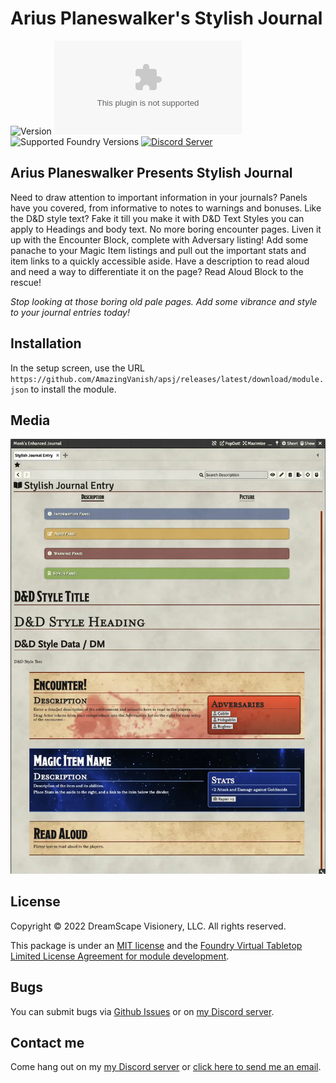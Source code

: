 # Arius Planeswalker's Stylish Journal

![Version](https://img.shields.io/github/v/tag/AmazingVanish/apsj?label=Version&style=flat-square&color=2577a1) ![Latest Release Download Count](https://img.shields.io/github/downloads/AmazingVanish/apsj/latest/module.zip?label=Downloads&style=flat-square&color=9b43a8) ![Supported Foundry Versions](https://img.shields.io/endpoint?url=https://foundryshields.com/version?url=https://raw.githubusercontent.com/arcanistzed/wst/main/module.json&style=flat-square&color=ff6400) [![Discord Server](https://img.shields.io/badge/-Discord-%232c2f33?style=flat-square&logo=discord)](https://discord.gg/ge9GJXDsM2)

## Arius Planeswalker Presents Stylish Journal

Need to draw attention to important information in your journals? Panels have you covered, from informative to notes to warnings and bonuses.
Like the D&D style text? Fake it till you make it with D&D Text Styles you can apply to Headings and body text.
No more boring encounter pages. Liven it up with the Encounter Block, complete with Adversary listing!
Add some panache to your Magic Item listings and pull out the important stats and item links to a quickly accessible aside.
Have a description to read aloud and need a way to differentiate it on the page? Read Aloud Block to the rescue!

_Stop looking at those boring old pale pages. Add some vibrance and style to your journal entries today!_

## Installation

In the setup screen, use the URL `https://github.com/AmazingVanish/apsj/releases/latest/download/module.json` to install the module.

## Media

![screenshot](https://raw.githubusercontent.com/AmazingVanish/apsj/main/images/StylishJournalEntry.webp)

## License

Copyright © 2022 DreamScape Visionery, LLC. All rights reserved.

This package is under an [MIT license](LICENSE) and the [Foundry Virtual Tabletop Limited License Agreement for module development](https://foundryvtt.com/article/license/).

## Bugs

You can submit bugs via [Github Issues](https://github.com/AmazingVanish/apsj/issues/new/choose) or on [my Discord server](https://discord.gg/ge9GJXDsM2).

## Contact me

Come hang out on my [my Discord server](https://discord.gg/ge9GJXDsM2) or [click here to send me an email](mailto:chris.vancleve@dscape-llc.com?subject=Arius%20Planeswalker's%20Stylish%20Journal%20module%20for%20Foundry%20VTT).
